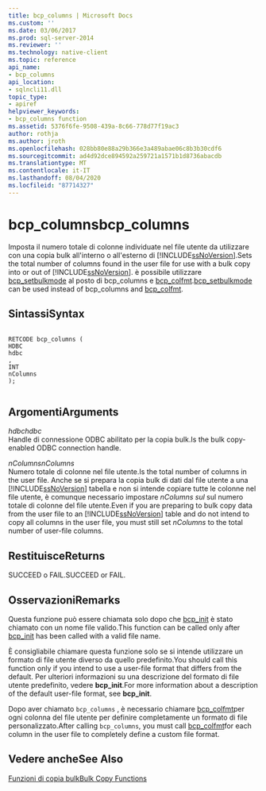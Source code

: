 ```yaml
---
title: bcp_columns | Microsoft Docs
ms.custom: ''
ms.date: 03/06/2017
ms.prod: sql-server-2014
ms.reviewer: ''
ms.technology: native-client
ms.topic: reference
api_name:
- bcp_columns
api_location:
- sqlncli11.dll
topic_type:
- apiref
helpviewer_keywords:
- bcp_columns function
ms.assetid: 5376f6fe-9508-439a-8c66-778d77f19ac3
author: rothja
ms.author: jroth
ms.openlocfilehash: 028bb80e88a29b366e3a489abae06c8b3b30cdf6
ms.sourcegitcommit: ad4d92dce894592a259721a1571b1d8736abacdb
ms.translationtype: MT
ms.contentlocale: it-IT
ms.lasthandoff: 08/04/2020
ms.locfileid: "87714327"
---
```

# <a name="bcp_columns"></a><span data-ttu-id="ea84d-102">bcp_columns</span><span class="sxs-lookup"><span data-stu-id="ea84d-102">bcp_columns</span></span>
  <span data-ttu-id="ea84d-103">Imposta il numero totale di colonne individuate nel file utente da utilizzare con una copia bulk all'interno o all'esterno di [!INCLUDE[ssNoVersion](../../includes/ssnoversion-md.md)].</span><span class="sxs-lookup"><span data-stu-id="ea84d-103">Sets the total number of columns found in the user file for use with a bulk copy into or out of [!INCLUDE[ssNoVersion](../../includes/ssnoversion-md.md)].</span></span> <span data-ttu-id="ea84d-104">è possibile utilizzare [bcp_setbulkmode](bcp-setbulkmode.md) al posto di bcp_columns e [bcp_colfmt](bcp-colfmt.md).</span><span class="sxs-lookup"><span data-stu-id="ea84d-104">[bcp_setbulkmode](bcp-setbulkmode.md) can be used instead of bcp_columns and [bcp_colfmt](bcp-colfmt.md).</span></span>  
  
## <a name="syntax"></a><span data-ttu-id="ea84d-105">Sintassi</span><span class="sxs-lookup"><span data-stu-id="ea84d-105">Syntax</span></span>  
  
```  
  
RETCODE bcp_columns (  
HDBC   
hdbc  
,  
INT   
nColumns  
);  
  
```  
  
## <a name="arguments"></a><span data-ttu-id="ea84d-106">Argomenti</span><span class="sxs-lookup"><span data-stu-id="ea84d-106">Arguments</span></span>  
 <span data-ttu-id="ea84d-107">*hdbc*</span><span class="sxs-lookup"><span data-stu-id="ea84d-107">*hdbc*</span></span>  
 <span data-ttu-id="ea84d-108">Handle di connessione ODBC abilitato per la copia bulk.</span><span class="sxs-lookup"><span data-stu-id="ea84d-108">Is the bulk copy-enabled ODBC connection handle.</span></span>  
  
 <span data-ttu-id="ea84d-109">*nColumns*</span><span class="sxs-lookup"><span data-stu-id="ea84d-109">*nColumns*</span></span>  
 <span data-ttu-id="ea84d-110">Numero totale di colonne nel file utente.</span><span class="sxs-lookup"><span data-stu-id="ea84d-110">Is the total number of columns in the user file.</span></span> <span data-ttu-id="ea84d-111">Anche se si prepara la copia bulk di dati dal file utente a una [!INCLUDE[ssNoVersion](../../includes/ssnoversion-md.md)] tabella e non si intende copiare tutte le colonne nel file utente, è comunque necessario impostare *nColumns sul* sul numero totale di colonne del file utente.</span><span class="sxs-lookup"><span data-stu-id="ea84d-111">Even if you are preparing to bulk copy data from the user file to an [!INCLUDE[ssNoVersion](../../includes/ssnoversion-md.md)] table and do not intend to copy all columns in the user file, you must still set *nColumns* to the total number of user-file columns.</span></span>  
  
## <a name="returns"></a><span data-ttu-id="ea84d-112">Restituisce</span><span class="sxs-lookup"><span data-stu-id="ea84d-112">Returns</span></span>  
 <span data-ttu-id="ea84d-113">SUCCEED o FAIL.</span><span class="sxs-lookup"><span data-stu-id="ea84d-113">SUCCEED or FAIL.</span></span>  
  
## <a name="remarks"></a><span data-ttu-id="ea84d-114">Osservazioni</span><span class="sxs-lookup"><span data-stu-id="ea84d-114">Remarks</span></span>  
 <span data-ttu-id="ea84d-115">Questa funzione può essere chiamata solo dopo che [bcp_init](bcp-init.md) è stato chiamato con un nome file valido.</span><span class="sxs-lookup"><span data-stu-id="ea84d-115">This function can be called only after [bcp_init](bcp-init.md) has been called with a valid file name.</span></span>  
  
 <span data-ttu-id="ea84d-116">È consigliabile chiamare questa funzione solo se si intende utilizzare un formato di file utente diverso da quello predefinito.</span><span class="sxs-lookup"><span data-stu-id="ea84d-116">You should call this function only if you intend to use a user-file format that differs from the default.</span></span> <span data-ttu-id="ea84d-117">Per ulteriori informazioni su una descrizione del formato di file utente predefinito, vedere **bcp_init**.</span><span class="sxs-lookup"><span data-stu-id="ea84d-117">For more information about a description of the default user-file format, see **bcp_init**.</span></span>  
  
 <span data-ttu-id="ea84d-118">Dopo aver chiamato `bcp_columns` , è necessario chiamare [bcp_colfmt](bcp-colfmt.md)per ogni colonna del file utente per definire completamente un formato di file personalizzato.</span><span class="sxs-lookup"><span data-stu-id="ea84d-118">After calling `bcp_columns`, you must call [bcp_colfmt](bcp-colfmt.md)for each column in the user file to completely define a custom file format.</span></span>  
  
## <a name="see-also"></a><span data-ttu-id="ea84d-119">Vedere anche</span><span class="sxs-lookup"><span data-stu-id="ea84d-119">See Also</span></span>  
 [<span data-ttu-id="ea84d-120">Funzioni di copia bulk</span><span class="sxs-lookup"><span data-stu-id="ea84d-120">Bulk Copy Functions</span></span>](sql-server-driver-extensions-bulk-copy-functions.md)  
  
  
